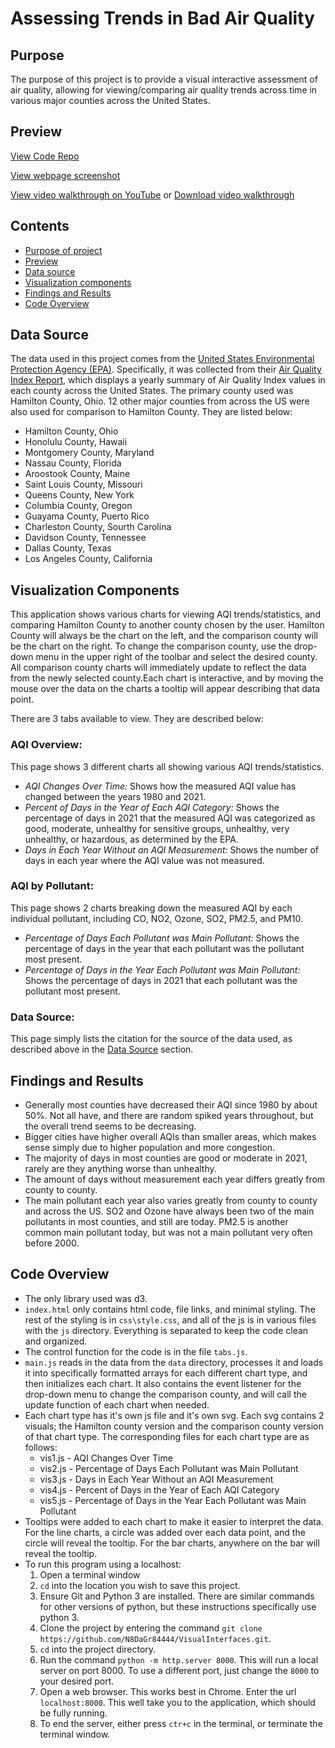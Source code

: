 # Assessing Trends in Bad Air Quality

## Purpose
The purpose of this project is to provide a visual interactive assessment of air quality, allowing for viewing/comparing air quality trends across time in various major counties across the United States.

## Preview
[View Code Repo](https://github.com/N8DaGr84444/VisualInterfaces/tree/master/Project1)

[View webpage screenshot](project1img.png)

[View video walkthrough on YouTube](https://youtu.be/TIj0GVkqQvM) or [Download video walkthrough](BadAirTrendsWalkthrough.mp4)

## Contents
- [Purpose of project](#purpose)
- [Preview](#preview)
- [Data source](#data-source)
- [Visualization components](#visualization-components)
- [Findings and Results](#findings-and-results)
- [Code Overview](#code-overview)

## Data Source
The data used in this project comes from the [United States Environmental Protection Agency (EPA)](https://www.epa.gov/). Specifically, it was collected from their [Air Quality Index Report](https://www.epa.gov/outdoor-air-quality-data/air-data-basic-information), which displays a yearly summary of Air Quality Index values in each county across the United States. The primary county used was Hamilton County, Ohio. 12 other major counties from across the US were also used for comparison to Hamilton County. They are listed below:
- Hamilton County, Ohio
- Honolulu County, Hawaii
- Montgomery County, Maryland
- Nassau County, Florida
- Aroostook County, Maine
- Saint Louis County, Missouri
- Queens County, New York
- Columbia County, Oregon
- Guayama County, Puerto Rico
- Charleston County, Sourth Carolina
- Davidson County, Tennessee
- Dallas County, Texas
- Los Angeles County, California

## Visualization Components
This application shows various charts for viewing AQI trends/statistics, and comparing Hamilton County to another county chosen by the user. Hamilton County will always be the chart on the left, and the comparison county will be the chart on the right. To change the comparison county, use the drop-down menu in the upper right of the toolbar and select the desired county. All comparison county charts will immediately update to reflect the data from the newly selected county.Each chart is interactive, and by moving the mouse over the data on the charts a tooltip will appear describing that data point.

There are 3 tabs available to view. They are described below:
### AQI Overview:
This page shows 3 different charts all showing various AQI trends/statistics. 
- *AQI Changes Over Time:* Shows how the measured AQI value has changed between the years 1980 and 2021.
- *Percent of Days in the Year of Each AQI Category:* Shows the percentage of days in 2021 that the measured AQI was categorized as good, moderate, unhealthy for sensitive groups, unhealthy, very unhealthy, or hazardous, as determined by the EPA.
- *Days in Each Year Without an AQI Measurement:* Shows the number of days in each year where the AQI value was not measured.

### AQI by Pollutant:
This page shows 2 charts breaking down the measured AQI by each individual pollutant, including CO, NO2, Ozone, SO2, PM2.5, and PM10.
- *Percentage of Days Each Pollutant was Main Pollutant:* Shows the percentage of days in the year that each pollutant was the pollutant most present.
- *Percentage of Days in the Year Each Pollutant was Main Pollutant:* Shows the percentage of days in 2021 that each pollutant was the pollutant most present. 

### Data Source:
This page simply lists the citation for the source of the data used, as described above in the [Data Source](#data-source) section.

## Findings and Results
- Generally most counties have decreased their AQI since 1980 by about 50%. Not all have, and there are random spiked years throughout, but the overall trend seems to be decreasing.
- Bigger cities have higher overall AQIs than smaller areas, which makes sense simply due to higher population and more congestion.
- The majority of days in most counties are good or moderate in 2021, rarely are they anything worse than unhealthy.
- The amount of days without measurement each year differs greatly from county to county.
- The main pollutant each year also varies greatly from county to county and across the US. SO2 and Ozone have always been two of the main pollutants in most counties, and still are today. PM2.5 is another common main pollutant today, but was not a main pollutant very often before 2000. 

## Code Overview
- The only library used was d3.
- `index.html` only contains html code, file links, and minimal styling. The rest of the styling is in `css\style.css`, and all of the js is in various files with the `js` directory. Everything is separated to keep the code clean and organized.
- The control function for the code is in the file `tabs.js`.
- `main.js` reads in the data from the `data` directory, processes it and loads it into specifically formatted arrays for each different chart type, and then initializes each chart. It also contains the event listener for the drop-down menu to change the comparison county, and will call the update function of each chart when needed.
- Each chart type has it's own js file and it's own svg. Each svg contains 2 visuals; the Hamilton county version and the comparison county version of that chart type. The corresponding files for each chart type are as follows:
    - vis1.js - AQI Changes Over Time
    - vis2.js - Percentage of Days Each Pollutant was Main Pollutant
    - vis3.js - Days in Each Year Without an AQI Measurement
    - vis4.js - Percent of Days in the Year of Each AQI Category
    - vis5.js - Percentage of Days in the Year Each Pollutant was Main Pollutant
- Tooltips were added to each chart to make it easier to interpret the data. For the line charts, a circle was added over each data point, and the circle will reveal the tooltip. For the bar charts, anywhere on the bar will reveal the tooltip. 
- To run this program using a localhost:
    1. Open a terminal window
    2. `cd` into the location you wish to save this project.
    3. Ensure Git and Python 3 are installed. There are similar commands for other versions of python, but these instructions specifically use python 3.
    4. Clone the project by entering the command `git clone https://github.com/N8DaGr84444/VisualInterfaces.git`.
    5. `cd` into the project directory. 
    6. Run the command `python -m http.server 8000`. This will run a local server on port 8000. To use a different port, just change the `8000` to your desired port.
    7. Open a web browser. This works best in Chrome. Enter the url `localhost:8000`. This well take you to the application, which should be fully running. 
    8. To end the server, either press `ctr+c` in the terminal, or terminate the terminal window. 